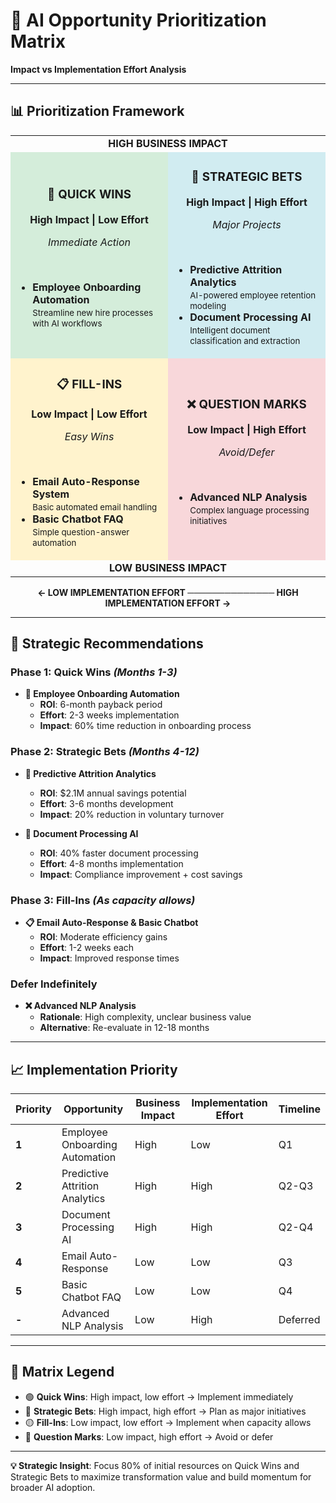 # 🎯 AI Opportunity Prioritization Matrix

**Impact vs Implementation Effort Analysis**

---

## 📊 Prioritization Framework

<table>
<tr>
<td colspan="2" align="center"><strong>HIGH BUSINESS IMPACT</strong></td>
</tr>
<tr>
<td width="50%" bgcolor="#d4edda" align="center">
<h3>🚀 QUICK WINS</h3>
<p><strong>High Impact | Low Effort</strong></p>
<p><em>Immediate Action</em></p>
<br>
<ul align="left">
<li><strong>Employee Onboarding Automation</strong><br>
<small>Streamline new hire processes with AI workflows</small></li>
</ul>
</td>
<td width="50%" bgcolor="#d1ecf1" align="center">
<h3>🎯 STRATEGIC BETS</h3>
<p><strong>High Impact | High Effort</strong></p>
<p><em>Major Projects</em></p>
<br>
<ul align="left">
<li><strong>Predictive Attrition Analytics</strong><br>
<small>AI-powered employee retention modeling</small></li>
<li><strong>Document Processing AI</strong><br>
<small>Intelligent document classification and extraction</small></li>
</ul>
</td>
</tr>
<tr>
<td bgcolor="#fff3cd" align="center">
<h3>📋 FILL-INS</h3>
<p><strong>Low Impact | Low Effort</strong></p>
<p><em>Easy Wins</em></p>
<br>
<ul align="left">
<li><strong>Email Auto-Response System</strong><br>
<small>Basic automated email handling</small></li>
<li><strong>Basic Chatbot FAQ</strong><br>
<small>Simple question-answer automation</small></li>
</ul>
</td>
<td bgcolor="#f8d7da" align="center">
<h3>❌ QUESTION MARKS</h3>
<p><strong>Low Impact | High Effort</strong></p>
<p><em>Avoid/Defer</em></p>
<br>
<ul align="left">
<li><strong>Advanced NLP Analysis</strong><br>
<small>Complex language processing initiatives</small></li>
</ul>
</td>
</tr>
<tr>
<td colspan="2" align="center"><strong>LOW BUSINESS IMPACT</strong></td>
</tr>
</table>

<div align="center">
<strong>← LOW IMPLEMENTATION EFFORT ────────────── HIGH IMPLEMENTATION EFFORT →</strong>
</div>

---

## 🎯 Strategic Recommendations

### **Phase 1: Quick Wins** *(Months 1-3)*
- **🚀 Employee Onboarding Automation**
  - **ROI**: 6-month payback period
  - **Effort**: 2-3 weeks implementation
  - **Impact**: 60% time reduction in onboarding process

### **Phase 2: Strategic Bets** *(Months 4-12)*
- **🎯 Predictive Attrition Analytics**
  - **ROI**: $2.1M annual savings potential
  - **Effort**: 3-6 months development
  - **Impact**: 20% reduction in voluntary turnover

- **🎯 Document Processing AI**
  - **ROI**: 40% faster document processing
  - **Effort**: 4-8 months implementation
  - **Impact**: Compliance improvement + cost savings

### **Phase 3: Fill-Ins** *(As capacity allows)*
- **📋 Email Auto-Response & Basic Chatbot**
  - **ROI**: Moderate efficiency gains
  - **Effort**: 1-2 weeks each
  - **Impact**: Improved response times

### **Defer Indefinitely**
- **❌ Advanced NLP Analysis**
  - **Rationale**: High complexity, unclear business value
  - **Alternative**: Re-evaluate in 12-18 months

---

## 📈 Implementation Priority

| Priority | Opportunity | Business Impact | Implementation Effort | Timeline |
|----------|-------------|-----------------|----------------------|----------|
| **1** | Employee Onboarding Automation | High | Low | Q1 |
| **2** | Predictive Attrition Analytics | High | High | Q2-Q3 |
| **3** | Document Processing AI | High | High | Q2-Q4 |
| **4** | Email Auto-Response | Low | Low | Q3 |
| **5** | Basic Chatbot FAQ | Low | Low | Q4 |
| **-** | Advanced NLP Analysis | Low | High | Deferred |

---

## 🎨 Matrix Legend

- 🟢 **Quick Wins**: High impact, low effort → Implement immediately
- 🔵 **Strategic Bets**: High impact, high effort → Plan as major initiatives  
- 🟡 **Fill-Ins**: Low impact, low effort → Implement when capacity allows
- 🔴 **Question Marks**: Low impact, high effort → Avoid or defer

---

**💡 Strategic Insight**: Focus 80% of initial resources on Quick Wins and Strategic Bets to maximize transformation value and build momentum for broader AI adoption.

